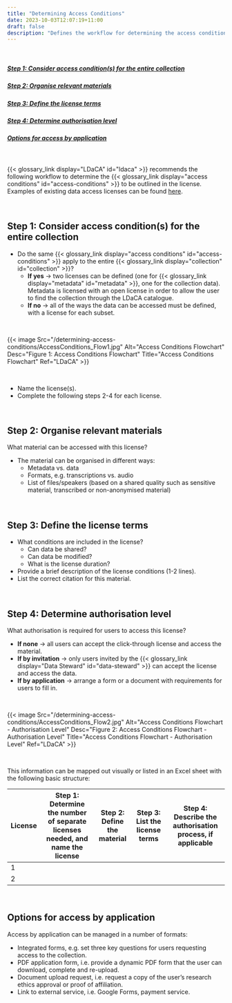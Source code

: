 ```yaml
---
title: "Determining Access Conditions"
date: 2023-10-03T12:07:19+11:00
draft: false
description: "Defines the workflow for determining the access conditions for a data collection, to be outlined in the license."
---
```


<br>

##### [Step 1: Consider access condition(s) for the entire collection](#step-1-consider-access-conditions-for-the-entire-collection)
##### [Step 2: Organise relevant materials](#step-2-organise-relevant-materials)
##### [Step 3: Define the license terms](#step-3-define-the-license-terms)
##### [Step 4: Determine authorisation level](#step-4-determine-authorisation-level)
##### [Options for access by application](#options-for-access-by-application)

<br>

{{< glossary_link display="LDaCA" id="ldaca" >}} recommends the following workflow to determine the {{< glossary_link display="access conditions" id="access-conditions" >}} to be outlined in the license. Examples of existing data access licenses can be found [here](/licenses/).

<br>

## Step 1: Consider access condition(s) for the entire collection

- Do the same {{< glossary_link display="access conditions" id="access-conditions" >}} apply to the entire {{< glossary_link display="collection" id="collection" >}}?
  - __If yes__ → two licenses can be defined (one for {{< glossary_link display="metadata" id="metadata" >}}, one for the collection data).<br>
  Metadata is licensed with an open license in order to allow the user to find the collection through the LDaCA catalogue.
  - __If no__ → all of the ways the data can be accessed must be defined, with a license for each subset.

<br>

{{< image Src="/determining-access-conditions/AccessConditions_Flow1.jpg" Alt="Access Conditions Flowchart" Desc="Figure 1: Access Conditions Flowchart" Title="Access Conditions Flowchart" Ref="LDaCA" >}}

<br>

- Name the license(s).
- Complete the following steps 2-4 for each license.

<br>

## Step 2: Organise relevant materials

What material can be accessed with this license?
- The material can be organised in different ways:
  - Metadata vs. data
  - Formats, e.g. transcriptions vs. audio
  - List of files/speakers (based on a shared quality such as sensitive material, transcribed or non-anonymised material)

<br>

## Step 3: Define the license terms

- What conditions are included in the license?
  - Can data be shared?
  - Can data be modified?
  - What is the license duration?
- Provide a brief description of the license conditions (1-2 lines).
- List the correct citation for this material.

<br>

## Step 4: Determine authorisation level

What authorisation is required for users to access this license?
- __If none__ → all users can accept the click-through license and access the material.
- __If by invitation__ → only users invited by the {{< glossary_link display="Data Steward" id="data-steward" >}} can accept the license and access the data.
- __If by application__ → arrange a form or a document with requirements for users to fill in.

<br>

{{< image Src="/determining-access-conditions/AccessConditions_Flow2.jpg" Alt="Access Conditions Flowchart - Authorisation Level" Desc="Figure 2: Access Conditions Flowchart - Authorisation Level" Title="Access Conditions Flowchart - Authorisation Level" Ref="LDaCA" >}}

<br>

This information can be mapped out visually or listed in an Excel sheet with the following basic structure:

License | Step 1: Determine the number of separate licenses needed, and name the license | Step 2: Define the material | Step 3: List the license terms | Step 4: Describe the authorisation process, if applicable |
--- | --- | --- | --- | ---
1 | | | |
2 | | | |

<br>

## Options for access by application

Access by application can be managed in a number of formats:
- Integrated forms, e.g. set three key questions for users requesting access to the collection.
- PDF application form, i.e. provide a dynamic PDF form that the user can download, complete and re-upload.
- Document upload request, i.e. request a copy of the user’s research ethics approval or proof of affiliation.
- Link to external service, i.e. Google Forms, payment service.

<br>